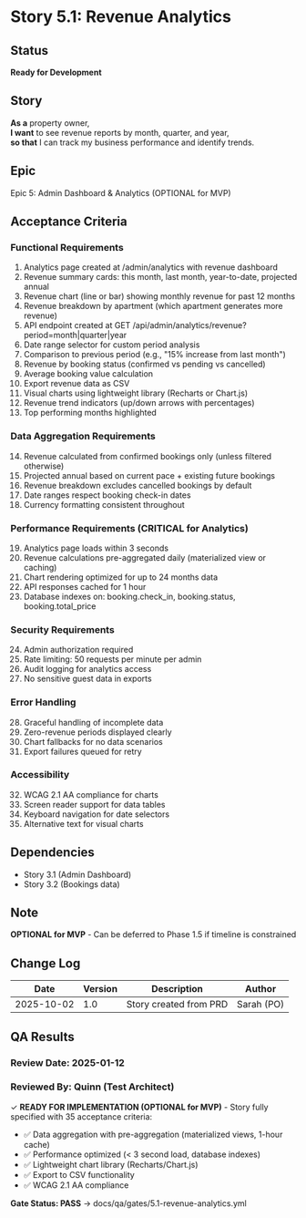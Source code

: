 # Story 5.1: Revenue Analytics

## Status

**Ready for Development**

## Story

**As a** property owner,  
**I want** to see revenue reports by month, quarter, and year,  
**so that** I can track my business performance and identify trends.

## Epic

Epic 5: Admin Dashboard & Analytics (OPTIONAL for MVP)

## Acceptance Criteria

### Functional Requirements

1. Analytics page created at /admin/analytics with revenue dashboard
2. Revenue summary cards: this month, last month, year-to-date, projected annual
3. Revenue chart (line or bar) showing monthly revenue for past 12 months
4. Revenue breakdown by apartment (which apartment generates more revenue)
5. API endpoint created at GET /api/admin/analytics/revenue?period=month|quarter|year
6. Date range selector for custom period analysis
7. Comparison to previous period (e.g., "15% increase from last month")
8. Revenue by booking status (confirmed vs pending vs cancelled)
9. Average booking value calculation
10. Export revenue data as CSV
11. Visual charts using lightweight library (Recharts or Chart.js)
12. Revenue trend indicators (up/down arrows with percentages)
13. Top performing months highlighted

### Data Aggregation Requirements

14. Revenue calculated from confirmed bookings only (unless filtered otherwise)
15. Projected annual based on current pace + existing future bookings
16. Revenue breakdown excludes cancelled bookings by default
17. Date ranges respect booking check-in dates
18. Currency formatting consistent throughout

### Performance Requirements (CRITICAL for Analytics)

19. Analytics page loads within 3 seconds
20. Revenue calculations pre-aggregated daily (materialized view or caching)
21. Chart rendering optimized for up to 24 months data
22. API responses cached for 1 hour
23. Database indexes on: booking.check_in, booking.status, booking.total_price

### Security Requirements

24. Admin authorization required
25. Rate limiting: 50 requests per minute per admin
26. Audit logging for analytics access
27. No sensitive guest data in exports

### Error Handling

28. Graceful handling of incomplete data
29. Zero-revenue periods displayed clearly
30. Chart fallbacks for no data scenarios
31. Export failures queued for retry

### Accessibility

32. WCAG 2.1 AA compliance for charts
33. Screen reader support for data tables
34. Keyboard navigation for date selectors
35. Alternative text for visual charts

## Dependencies

- Story 3.1 (Admin Dashboard)
- Story 3.2 (Bookings data)

## Note

**OPTIONAL for MVP** - Can be deferred to Phase 1.5 if timeline is constrained

## Change Log

| Date       | Version | Description            | Author     |
| ---------- | ------- | ---------------------- | ---------- |
| 2025-10-02 | 1.0     | Story created from PRD | Sarah (PO) |

## QA Results

### Review Date: 2025-01-12

### Reviewed By: Quinn (Test Architect)

✓ **READY FOR IMPLEMENTATION (OPTIONAL for MVP)** - Story fully specified with 35 acceptance criteria:

- ✅ Data aggregation with pre-aggregation (materialized views, 1-hour cache)
- ✅ Performance optimized (< 3 second load, database indexes)
- ✅ Lightweight chart library (Recharts/Chart.js)
- ✅ Export to CSV functionality
- ✅ WCAG 2.1 AA compliance

**Gate Status: PASS** → docs/qa/gates/5.1-revenue-analytics.yml
